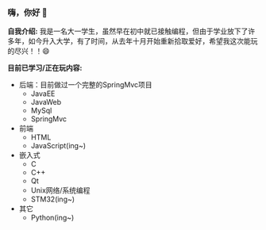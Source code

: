 ### 嗨，你好 👋
**自我介绍:** 我是一名大一学生，虽然早在初中就已接触编程，但由于学业放下了许多年，如今升入大学，有了时间，从去年十月开始重新拾取爱好，希望我这次能玩的尽兴！！😄

**目前已学习/正在玩内容:**
- 后端：目前做过一个完整的SpringMvc项目
  - JavaEE
  - JavaWeb
  - MySql
  - SpringMvc
- 前端
  - HTML
  - JavaScript(ing~)
- 嵌入式
  - C
  - C++
  - Qt
  - Unix网络/系统编程
  - STM32(ing~)
 - 其它
   - Python(ing~)
<!--
**HonestLiu/HonestLiu** is a ✨ _special_ ✨ repository because its `README.md` (this file) appears on your GitHub profile.

Here are some ideas to get you started:

- 🔭 I’m currently working on ...
- 🌱 I’m currently learning ...
- 👯 I’m looking to collaborate on ...
- 🤔 I’m looking for help with ...
- 💬 Ask me about ...
- 📫 How to reach me: ...
- 😄 Pronouns: ...
- ⚡ Fun fact: ...
-->

